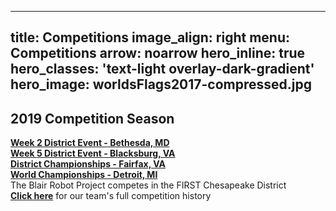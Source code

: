
---
title: Competitions
image_align: right
menu: Competitions
arrow: noarrow
hero_inline: true
hero_classes: 'text-light overlay-dark-gradient'
hero_image: worldsFlags2017-compressed.jpg
---

## **2019 Competition Season**	
**[Week 2 District Event - Bethesda, MD](https://www.thebluealliance.com/event/2019mdbet)**  
**[Week 5 District Event - Blacksburg, VA](https://www.thebluealliance.com/event/2019vabla)**  
**[District Championships - Fairfax, VA](https://www.thebluealliance.com/event/2019chcmp)**  
**[World Championships - Detroit, MI](https://www.thebluealliance.com/event/2019cmpmi)**  
The Blair Robot Project competes in the FIRST Chesapeake District <br>**[Click here](../../about-us/history/)** for our team's full competition history
